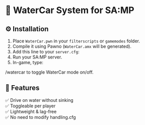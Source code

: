 # 🚗 WaterCar System for SA:MP
## ⚙️ Installation

1. Place `WaterCar.pwn` in your `filterscripts` or `gamemodes` folder.
2. Compile it using Pawno (`WaterCar.amx` will be generated).
3. Add this line to your `server.cfg`:
4. Run your SA:MP server.
5. In-game, type:

/watercar
to toggle WaterCar mode on/off.

## 🧩 Features
✅ Drive on water without sinking  
✅ Toggleable per player  
✅ Lightweight & lag-free  
✅ No need to modify handling.cfg 
